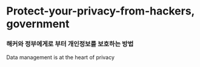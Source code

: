 # Protect-your-privacy-from-hackers, government
### 해커와 정부에게로 부터 개인정보를 보호하는 방법
Data management is at the heart of privacy
